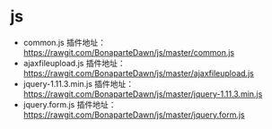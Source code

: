 # js
* common.js 插件地址：https://rawgit.com/BonaparteDawn/js/master/common.js
* ajaxfileupload.js 插件地址：https://rawgit.com/BonaparteDawn/js/master/ajaxfileupload.js
* jquery-1.11.3.min.js 插件地址：https://rawgit.com/BonaparteDawn/js/master/jquery-1.11.3.min.js
* jquery.form.js 插件地址：https://rawgit.com/BonaparteDawn/js/master/jquery.form.js
